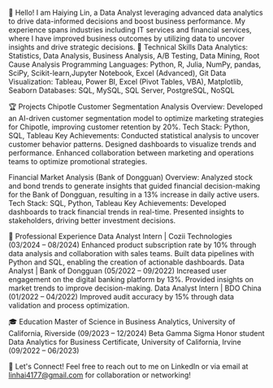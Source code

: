 👋 Hello! I am Haiying Lin, a Data Analyst leveraging advanced data analytics to drive data-informed decisions and boost business performance. 
My experience spans industries including IT services and financial services, where I have improved business outcomes by utilizing data to uncover insights and drive strategic decisions.
🔧 Technical Skills
Data Analytics: Statistics, Data Analysis, Business Analysis, A/B Testing, Data Mining, Root Cause Analysis
Programming Languages: Python, R, Julia, NumPy, pandas, SciPy, Scikit-learn,Jupyter Notebook, Excel (Advanced), Git
Data Visualization: Tableau, Power BI, Excel (Pivot Tables, VBA), Matplotlib, Seaborn
Databases: SQL, MySQL, SQL Server, PostgreSQL, NoSQL


🏆 Projects
Chipotle Customer Segmentation Analysis
Overview: Developed an AI-driven customer segmentation model to optimize marketing strategies for Chipotle, improving customer retention by 20%.
Tech Stack: Python, SQL, Tableau
Key Achievements:
Conducted statistical analysis to uncover customer behavior patterns.
Designed dashboards to visualize trends and performance.
Enhanced collaboration between marketing and operations teams to optimize promotional strategies.

Financial Market Analysis (Bank of Dongguan)
Overview: Analyzed stock and bond trends to generate insights that guided financial decision-making for the Bank of Dongguan, resulting in a 13% increase in daily active users.
Tech Stack: SQL, Python, Tableau
Key Achievements:
Developed dashboards to track financial trends in real-time.
Presented insights to stakeholders, driving better investment decisions.


💼 Professional Experience
Data Analyst Intern | Cozii Technologies (03/2024 – 08/2024)
Enhanced product subscription rate by 10% through data analysis and collaboration with sales teams.
Built data pipelines with Python and SQL, enabling the creation of actionable dashboards.
Data Analyst | Bank of Dongguan (05/2022 – 09/2022)
Increased user engagement on the digital banking platform by 13%.
Provided insights on market trends to improve decision-making.
Data Analyst Intern | BDO China (01/2022 – 04/2022)
Improved audit accuracy by 15% through data validation and process optimization.


🎓 Education
Master of Science in Business Analytics, University of California, Riverside (09/2023 – 12/2024)
Beta Gamma Sigma Honor student
Data Analytics for Business Certificate, University of California, Irvine (09/2022 – 06/2023)


🚀 Let's Connect!
Feel free to reach out to me on LinkedIn or via email at linhai4177@gmail.com for collaboration or networking!







